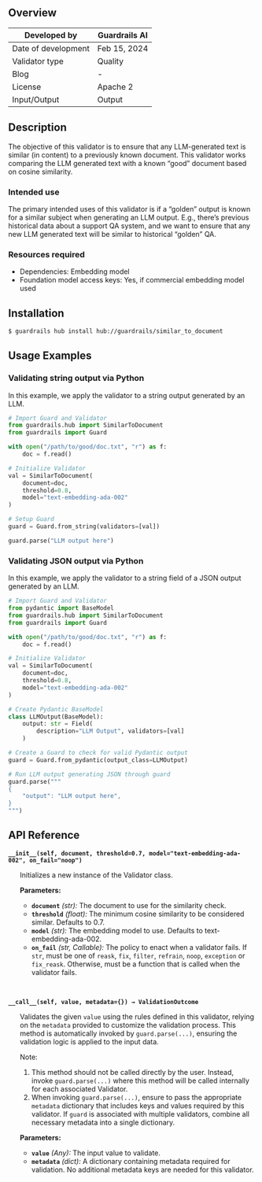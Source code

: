 ## Overview

| Developed by | Guardrails AI |
| --- | --- |
| Date of development | Feb 15, 2024 |
| Validator type | Quality |
| Blog | - |
| License | Apache 2 |
| Input/Output | Output |

## Description

The objective of this validator is to ensure that any LLM-generated text is similar (in content) to a previously known document. This validator works comparing the LLM generated text with a known “good” document based on cosine similarity.

### Intended use

The primary intended uses of this validator is if a “golden” output is known for a similar subject when generating an LLM output. E.g., there’s previous historical data about a support QA system, and we want to ensure that any new LLM generated text will be similar to historical “golden” QA.

### Resources required

- Dependencies: Embedding model
- Foundation model access keys: Yes, if commercial embedding model used

## Installation

```bash
$ guardrails hub install hub://guardrails/similar_to_document

```

## Usage Examples

### Validating string output via Python

In this example, we apply the validator to a string output generated by an LLM.

```python
# Import Guard and Validator
from guardrails.hub import SimilarToDocument
from guardrails import Guard

with open("/path/to/good/doc.txt", "r") as f:
    doc = f.read()

# Initialize Validator
val = SimilarToDocument(
    document=doc,
    threshold=0.8,
    model="text-embedding-ada-002"
)

# Setup Guard
guard = Guard.from_string(validators=[val])

guard.parse("LLM output here")
```

### Validating JSON output via Python

In this example, we apply the validator to a string field of a JSON output generated by an LLM.

```python
# Import Guard and Validator
from pydantic import BaseModel
from guardrails.hub import SimilarToDocument
from guardrails import Guard

with open("/path/to/good/doc.txt", "r") as f:
    doc = f.read()

# Initialize Validator
val = SimilarToDocument(
    document=doc,
    threshold=0.8,
    model="text-embedding-ada-002"
)

# Create Pydantic BaseModel
class LLMOutput(BaseModel):
    output: str = Field(
        description="LLM Output", validators=[val]
    )

# Create a Guard to check for valid Pydantic output
guard = Guard.from_pydantic(output_class=LLMOutput)

# Run LLM output generating JSON through guard
guard.parse("""
{
    "output": "LLM output here",
}
""")
```

## API Reference

**`__init__(self, document, threshold=0.7, model="text-embedding-ada-002", on_fail="noop")`**
<ul>

Initializes a new instance of the Validator class.

**Parameters:**

- **`document`** _(str):_ The document to use for the similarity check.
- **`threshold`** _(float):_ The minimum cosine similarity to be considered similar. Defaults to 0.7.
- **`model`** _(str):_ The embedding model to use. Defaults to text-embedding-ada-002.
- **`on_fail`** *(str, Callable):* The policy to enact when a validator fails. If `str`, must be one of `reask`, `fix`, `filter`, `refrain`, `noop`, `exception` or `fix_reask`. Otherwise, must be a function that is called when the validator fails.

</ul>

<br>

**`__call__(self, value, metadata={}) → ValidationOutcome`**

<ul>

Validates the given `value` using the rules defined in this validator, relying on the `metadata` provided to customize the validation process. This method is automatically invoked by `guard.parse(...)`, ensuring the validation logic is applied to the input data.

Note:

1. This method should not be called directly by the user. Instead, invoke `guard.parse(...)` where this method will be called internally for each associated Validator.
2. When invoking `guard.parse(...)`, ensure to pass the appropriate `metadata` dictionary that includes keys and values required by this validator. If `guard` is associated with multiple validators, combine all necessary metadata into a single dictionary.

**Parameters:**

- **`value`** *(Any):* The input value to validate.
- **`metadata`** *(dict):* A dictionary containing metadata required for validation. No additional metadata keys are needed for this validator.

</ul>
